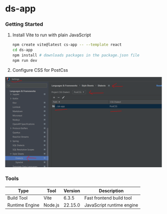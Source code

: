 # ds-app


### Getting Started
1. Install Vite to run with plain JavaScript
    ```bash
    npm create vite@latest cs-app -- --template react
    cd ds-app
    npm install # downloads packages in the package.json file
    npm run dev
    ```

2. Configure CSS for PostCss
<img src="images/postcss.png">


### Tools
| Type           | Tool     | Version   | Description                  |
|----------------|----------|-----------|------------------------------|
| Build Tool     | Vite     | 6.3.5     | Fast frontend build tool     |
| Runtime Engine | Node.js  | 22.15.0   | JavaScript runtime engine    |